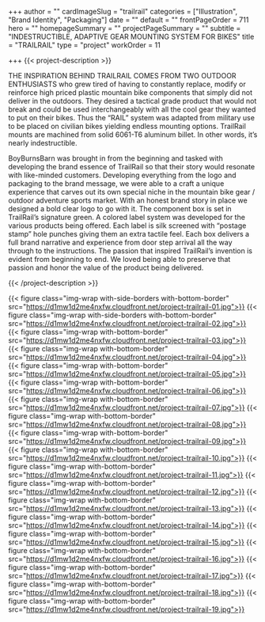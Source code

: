 +++
author = ""
cardImageSlug = "trailrail"
categories = ["Illustration", "Brand Identity", "Packaging"]
date = ""
default = ""
frontPageOrder = 711
hero = ""
homepageSummary = ""
projectPageSummary = ""
subtitle = "INDESTRUCTIBLE, ADAPTIVE GEAR MOUNTING SYSTEM FOR BIKES"
title = "TRAILRAIL"
type = "project"
workOrder = 11

+++
{{< project-description >}} <p>THE INSPIRATION BEHIND TRAILRAIL COMES FROM TWO OUTDOOR ENTHUSIASTS who grew tired of having to constantly replace, modify or reinforce high priced plastic mountain bike components that simply did not deliver in the outdoors. They desired a tactical grade product that would not break and could be used interchangeably with all the cool gear they wanted to put on their bikes. Thus the “RAIL” system was adapted from military use to be placed on civilian bikes yielding endless mounting options. TrailRail mounts are machined from solid 6061-T6 aluminum billet. In other words, it’s nearly indestructible.<p><p>BoyBurnsBarn was brought in from the beginning and tasked with developing the brand essence of TrailRail so that their story would resonate with like-minded customers. Developing everything from the logo and packaging to the brand message, we were able to a craft a unique experience that carves out its own special niche in the mountain bike gear / outdoor adventure sports market. With an honest brand story in place we designed a bold clear logo to go with it. The component box is set in TrailRail’s signature green. A colored label system was developed for the various products being offered. Each label is silk screened with “postage stamp” hole punches giving them an extra tactile feel. Each box delivers a full brand narrative and experience from door step arrival all the way through to the instructions. The passion that inspired TrailRail’s invention is evident from beginning to end. We loved being able to preserve that passion and honor the value of the product being delivered.</p> {{< /project-description >}}

<div class="project-item">

{{< figure class="img-wrap with-side-borders with-bottom-border" src="https://d1mw1d2me4nxfw.cloudfront.net/project-trailrail-01.jpg">}}
{{< figure class="img-wrap with-side-borders with-bottom-border" src="https://d1mw1d2me4nxfw.cloudfront.net/project-trailrail-02.jpg">}}
{{< figure class="img-wrap with-bottom-border" src="https://d1mw1d2me4nxfw.cloudfront.net/project-trailrail-03.jpg">}}
{{< figure class="img-wrap with-bottom-border" src="https://d1mw1d2me4nxfw.cloudfront.net/project-trailrail-04.jpg">}}
{{< figure class="img-wrap with-bottom-border" src="https://d1mw1d2me4nxfw.cloudfront.net/project-trailrail-05.jpg">}}
{{< figure class="img-wrap with-bottom-border" src="https://d1mw1d2me4nxfw.cloudfront.net/project-trailrail-06.jpg">}}
{{< figure class="img-wrap with-bottom-border" src="https://d1mw1d2me4nxfw.cloudfront.net/project-trailrail-07.jpg">}}
{{< figure class="img-wrap with-bottom-border" src="https://d1mw1d2me4nxfw.cloudfront.net/project-trailrail-08.jpg">}}
{{< figure class="img-wrap with-bottom-border" src="https://d1mw1d2me4nxfw.cloudfront.net/project-trailrail-09.jpg">}}
{{< figure class="img-wrap with-bottom-border" src="https://d1mw1d2me4nxfw.cloudfront.net/project-trailrail-10.jpg">}}
{{< figure class="img-wrap with-bottom-border" src="https://d1mw1d2me4nxfw.cloudfront.net/project-trailrail-11.jpg">}}
{{< figure class="img-wrap with-bottom-border" src="https://d1mw1d2me4nxfw.cloudfront.net/project-trailrail-12.jpg">}}
{{< figure class="img-wrap with-bottom-border" src="https://d1mw1d2me4nxfw.cloudfront.net/project-trailrail-13.jpg">}}
{{< figure class="img-wrap with-bottom-border" src="https://d1mw1d2me4nxfw.cloudfront.net/project-trailrail-14.jpg">}}
{{< figure class="img-wrap with-bottom-border" src="https://d1mw1d2me4nxfw.cloudfront.net/project-trailrail-15.jpg">}}
{{< figure class="img-wrap with-bottom-border" src="https://d1mw1d2me4nxfw.cloudfront.net/project-trailrail-16.jpg">}}
{{< figure class="img-wrap with-bottom-border" src="https://d1mw1d2me4nxfw.cloudfront.net/project-trailrail-17.jpg">}}
{{< figure class="img-wrap with-bottom-border" src="https://d1mw1d2me4nxfw.cloudfront.net/project-trailrail-18.jpg">}}
{{< figure class="img-wrap with-bottom-border" src="https://d1mw1d2me4nxfw.cloudfront.net/project-trailrail-19.jpg">}}

</div>